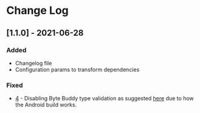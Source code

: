 # Change Log
## [1.1.0] - 2021-06-28
### Added
- Changelog file
- Configuration params to transform dependencies
### Fixed
- [4](https://github.com/LikeTheSalad/android-buddy/issues/4) -
  Disabling Byte Buddy type validation as suggested [here](https://github.com/raphw/byte-buddy/issues/1074) due to how
  the Android build works.